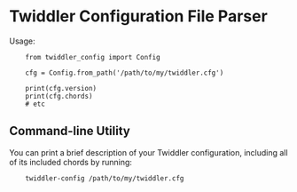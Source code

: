 # Twiddler Configuration File Parser

Usage:

```
    from twiddler_config import Config

    cfg = Config.from_path('/path/to/my/twiddler.cfg')

    print(cfg.version)
    print(cfg.chords)
    # etc
```

## Command-line Utility

You can print a brief description of your Twiddler configuration, including
all of its included chords by running:

```
    twiddler-config /path/to/my/twiddler.cfg
```
